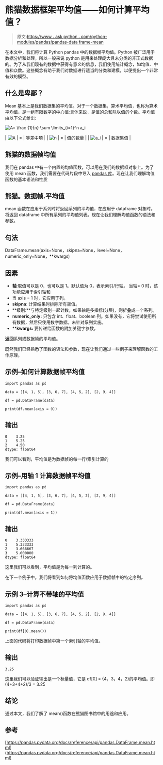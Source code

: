 # 熊猫数据框架平均值——如何计算平均值？

> 原文:[https://www . ask python . com/python-modules/pandas/pandas-data frame-mean](https://www.askpython.com/python-modules/pandas/pandas-dataframe-mean)

在本文中，我们将计算 Python pandas 中的数据帧平均值。Python 被广泛用于数据分析和处理。所以一般来说 python 是用来处理庞大且未分类的非正式数据的。为了从我们现有的数据中获得有意义的信息，我们使用统计概念，如均值、中值和众数。这些概念有助于我们对数据进行适当的分类和建模，以便提出一个非常有效的模型。

## 什么是卑鄙？

Mean 基本上是我们数据集的平均值。对于一个数据集，算术平均值，也称为算术平均值，是一组有限数字的中心值:具体来说，是值的总和除以值的个数。平均值由以下公式给出:

![A= \frac {1}{n} \sum \limits_{i=1}^n a_i](../Images/b95c9cd33ac043a3648156916b885101.png)

| ![A](../Images/39cb941bff0184c97ea436c0d959f033.png) | = | 等差中项 |
| ![n](../Images/bf9a034cdb2cc8dc1dc9239834526d5d.png) | = | 值的数量 |
| ![a_i](../Images/255d2802eaa890a6d6dcc3f411785c60.png) | = | 数据集值 |

## 熊猫的数据帧均值

我们在 pandas 中有一个内置的均值函数，可以用在我们的数据框对象上。为了使用 mean 函数，我们需要在代码片段中导入 [pandas 库](https://www.askpython.com/python-modules/pandas/python-pandas-module-tutorial)。现在让我们理解均值函数的基本语法和性质

## 熊猫。数据帧.平均值

mean 函数在应用于系列时将返回系列的平均值，在应用于 dataframe 对象时，将返回 dataframe 中所有系列的平均值列表。现在让我们理解均值函数的语法和参数。

## 句法

DataFrame.mean(axis=None，skipna=None，level=None，numeric_only=None，**kwargs)

## 因素

*   **轴**:取值可以是 0，也可以是 1。默认值为 0，表示索引/行轴。
    当轴= 0 时，该功能应用于索引轴和
*   当 axis = 1 时，它应用于列。
*   **skipna:** 计算结果时排除所有空值。
*   **级别:**与特定级别一起计数，如果轴是多指标(分层)，则折叠成一个系列。
*   **numeric_only:** 只包含 int、float、boolean 列。如果没有，它将尝试使用所有数据，然后只使用数字数据。未针对系列实施。
*   ****kwargs:** 要传递给函数的附加关键字参数。

**返回**系列或数据帧的平均值。

既然我们已经熟悉了函数的语法和参数，现在让我们通过一些例子来理解函数的工作原理。

## 示例–如何计算数据帧平均值

```
import pandas as pd

data = [[4, 1, 5], [3, 6, 7], [4, 5, 2], [2, 9, 4]]

df = pd.DataFrame(data)

print(df.mean(axis = 0))

```

## 输出

```
0    3.25
1    5.25
2    4.50
dtype: float64
```

我们可以看到，平均值是为数据帧的每一行/索引计算的

## 示例–用轴 1 计算数据帧平均值

```
import pandas as pd

data = [[4, 1, 5], [3, 6, 7], [4, 5, 2], [2, 9, 4]]

df = pd.DataFrame(data)

print(df.mean(axis = 1))

```

## 输出

```
0    3.333333
1    5.333333
2    3.666667
3    5.000000
dtype: float64

```

这里我们可以看到，平均值是为每一列计算的。

在下一个例子中，我们将看到如何将均值函数应用于数据帧中的特定序列。

## 示例 3–计算不带轴的平均值

```
import pandas as pd

data = [[4, 1, 5], [3, 6, 7], [4, 5, 2], [2, 9, 4]]

df = pd.DataFrame(data)

print(df[0].mean())

```

上面的代码将打印数据帧中第一个索引轴的平均值。

## 输出

```
3.25
```

这里我们可以验证输出是一个标量值，它是 df[0] = {4，3，4，2}的平均值。即(4+3+4+2)/3 = 3.25

## 结论

通过本文，我们了解了 mean()函数在熊猫图书馆中的用途和应用。

## 参考

[https://pandas.pydata.org/docs/reference/api/pandas.DataFrame.mean.html](https://pandas.pydata.org/docs/reference/api/pandas.DataFrame.mean.html)